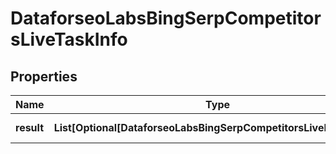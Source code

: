 # DataforseoLabsBingSerpCompetitorsLiveTaskInfo


## Properties

| Name | Type | Description | Notes |
|------------ | ------------- | ------------- | -------------|
**result** | **List[Optional[DataforseoLabsBingSerpCompetitorsLiveResultInfo]]** | array of results |[optional]|